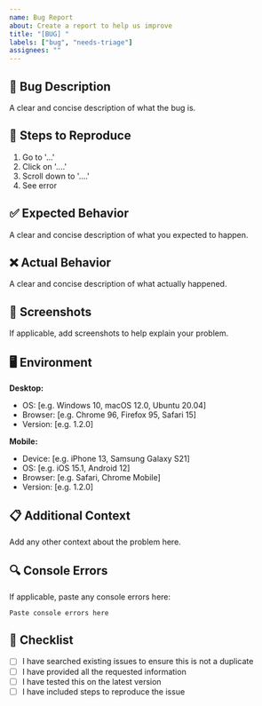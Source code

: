 ```yaml
---
name: Bug Report
about: Create a report to help us improve
title: "[BUG] "
labels: ["bug", "needs-triage"]
assignees: ""
---
```


## 🐛 Bug Description

A clear and concise description of what the bug is.

## 🔄 Steps to Reproduce

1. Go to '...'
2. Click on '....'
3. Scroll down to '....'
4. See error

## ✅ Expected Behavior

A clear and concise description of what you expected to happen.

## ❌ Actual Behavior

A clear and concise description of what actually happened.

## 📸 Screenshots

If applicable, add screenshots to help explain your problem.

## 🖥️ Environment

**Desktop:**

- OS: [e.g. Windows 10, macOS 12.0, Ubuntu 20.04]
- Browser: [e.g. Chrome 96, Firefox 95, Safari 15]
- Version: [e.g. 1.2.0]

**Mobile:**

- Device: [e.g. iPhone 13, Samsung Galaxy S21]
- OS: [e.g. iOS 15.1, Android 12]
- Browser: [e.g. Safari, Chrome Mobile]
- Version: [e.g. 1.2.0]

## 📋 Additional Context

Add any other context about the problem here.

## 🔍 Console Errors

If applicable, paste any console errors here:

```
Paste console errors here
```

## 📝 Checklist

- [ ] I have searched existing issues to ensure this is not a duplicate
- [ ] I have provided all the requested information
- [ ] I have tested this on the latest version
- [ ] I have included steps to reproduce the issue

